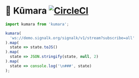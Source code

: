 # 🍠 Kūmara [![CircleCI](https://circleci.com/gh/neftaly/kumara.svg?style=shield)](https://circleci.com/gh/neftaly/kumara)

```js
import kumara from 'kumara';

kumara(
  'ws://demo.signalk.org/signalk/v1/stream?subscribe=all'
).map(
  state => state.toJS()
).map(
  state => JSON.stringify(state, null, 2)
).map(
  state => console.log('\n###', state)
);
```
